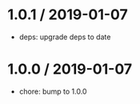
1.0.1 / 2019-01-07
==================

  * deps: upgrade deps to date

1.0.0 / 2019-01-07
==================

  * chore: bump to 1.0.0
